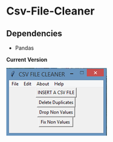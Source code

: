 # Csv-File-Cleaner

## Dependencies

 <ul>
  <li> Pandas </li>
</ul>

**Current Version**

<p><img src ="csv file cleaner.png" title = "Csv File Cleaner Version"/> </p>
